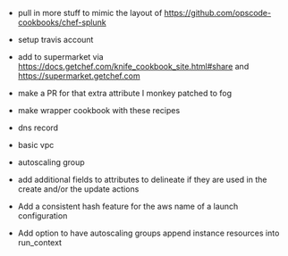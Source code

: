 - pull in more stuff to mimic the layout of https://github.com/opscode-cookbooks/chef-splunk
- setup travis account
- add to supermarket via https://docs.getchef.com/knife_cookbook_site.html#share and https://supermarket.getchef.com
- make a PR for that extra attribute I monkey patched to fog
- make wrapper cookbook with these recipes
- dns record
- basic vpc
- autoscaling group

- add additional fields to attributes to delineate if they are used in the create and/or the update actions
- Add a consistent hash feature for the aws name of a launch configuration
- Add option to have autoscaling groups append instance resources into run_context
